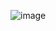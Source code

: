![image](https://github.com/Skrippe3/Laba2_StructData/assets/97904563/b0b6144f-0bc0-48b7-adb0-8ac3e1b07056)
